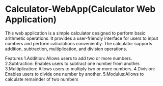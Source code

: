 # Calculator-WebApp(Calculator Web Application)

This web application is a simple calculator designed to perform basic arithmetic operations. It provides a user-friendly interface for users to input numbers and perform calculations conveniently. The calculator supports addition, subtraction, multiplication, and division operations.

Features
1.Addition: Allows users to add two or more numbers.
2.Subtraction: Enables users to subtract one number from another.
3.Multiplication: Allows users to multiply two or more numbers.
4.Division: Enables users to divide one number by another.
5.Modulus:Allows to calculate remainder of two numbers
